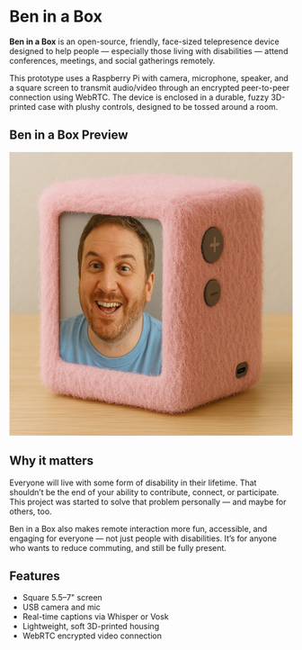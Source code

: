 # Ben in a Box

**Ben in a Box** is an open-source, friendly, face-sized telepresence device designed to help people — especially those living with disabilities — attend conferences, meetings, and social gatherings remotely.

This prototype uses a Raspberry Pi with camera, microphone, speaker, and a square screen to transmit audio/video through an encrypted peer-to-peer connection using WebRTC. The device is enclosed in a durable, fuzzy 3D-printed case with plushy controls, designed to be tossed around a room.

## Ben in a Box Preview

![Ben in a Box](assets/m0nk-victory.png)

## Why it matters
Everyone will live with some form of disability in their lifetime. That shouldn’t be the end of your ability to contribute, connect, or participate. This project was started to solve that problem personally — and maybe for others, too.

Ben in a Box also makes remote interaction more fun, accessible, and engaging for everyone — not just people with disabilities. It’s for anyone who wants to reduce commuting, and still be fully present.

## Features
- Square 5.5–7" screen
- USB camera and mic
- Real-time captions via Whisper or Vosk
- Lightweight, soft 3D-printed housing
- WebRTC encrypted video connection
